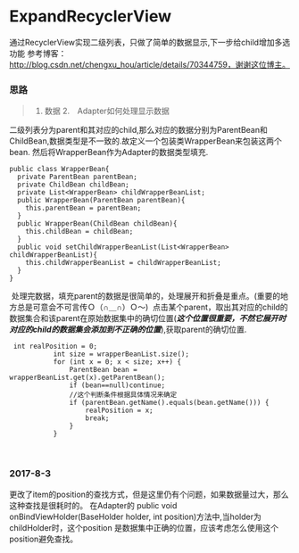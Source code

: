 # ExpandRecyclerView
通过RecyclerView实现二级列表，只做了简单的数据显示,下一步给child增加多选功能
参考博客：http://blog.csdn.net/chengxu_hou/article/details/70344759，谢谢这位博主。

### 思路

> 1. 数据
> 2.　Adapter如何处理显示数据
  


二级列表分为parent和其对应的child,那么对应的数据分别为ParentBean和ChildBean,数据类型是不一致的.故定义一个包装类WrapperBean来包装这两个bean.
然后将WrapperBean作为Adapter的数据类型填充.
```
public class WrapperBean{
  private ParentBean parentBean;
  private ChildBean childBean;
  private List<WrapperBean> childWrapperBeanList;
  public WrapperBean(ParentBean parentBean){
    this.parentBean = parentBean;
  }
  public WrapperBean(ChildBean childBean){
    this.childBean = childBean;
  }
  public void setChildWrapperBeanList(List<WrapperBean> childWrapperBeanList){
    this.childWrapperBeanList = childWrapperBeanList;
  }
}
```
  处理完数据，填充parent的数据是很简单的，处理展开和折叠是重点。(重要的地方总是可意会不可言传Ｏ（∩＿∩）Ｏ～)
  点击某个parent，取出其对应的child的数据集合和该parent在原始数据集中的确切位置(***这个位置很重要，不然它展开时对应的child的数据集会添加到不正确的位置***),获取parent的确切位置.
 ```
  int realPosition = 0;
            int size = wrapperBeanList.size();
            for (int x = 0; x < size; x++) {
                ParentBean bean = wrapperBeanList.get(x).getParentBean();
                if (bean==null)continue;
                //这个判断条件根据具体情况来确定
                if (parentBean.getName().equals(bean.getName())) {
                    realPosition = x;
                    break;
                }
            }
```
  

### 2017-8-3

更改了item的position的查找方式，但是这里仍有个问题，如果数据量过大，那么这种查找是很耗时的。
在Adapter的 public void onBindViewHolder(BaseHolder holder, int position)方法中,当holder为childHolder时，这个position
是数据集中正确的位置，应该考虑怎么使用这个position避免查找。
